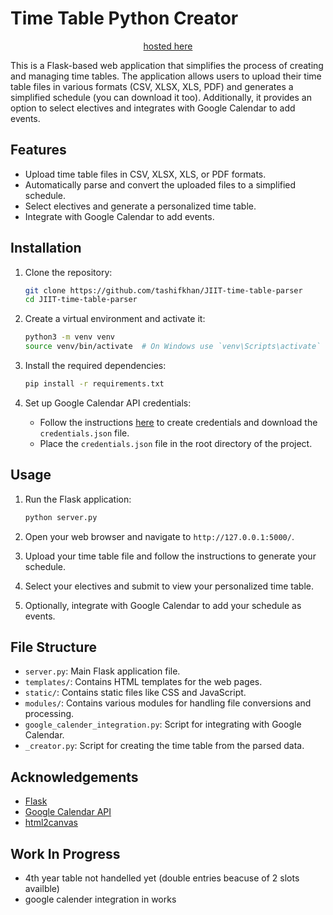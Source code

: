 # Time Table Python Creator

<div align="center">
   <a href="https://jiit-timetable.tashif.codes/"> hosted here </a> 
</div>

This is a Flask-based web application that simplifies the process of creating and managing time tables. The application allows users to upload their time table files in various formats (CSV, XLSX, XLS, PDF) and generates a simplified schedule (you can download it too). Additionally, it provides an option to select electives and integrates with Google Calendar to add events.

## Features

- Upload time table files in CSV, XLSX, XLS, or PDF formats.
- Automatically parse and convert the uploaded files to a simplified schedule.
- Select electives and generate a personalized time table.
- Integrate with Google Calendar to add events.

## Installation

1. Clone the repository:

   ```sh
   git clone https://github.com/tashifkhan/JIIT-time-table-parser
   cd JIIT-time-table-parser
   ```

2. Create a virtual environment and activate it:

   ```sh
   python3 -m venv venv
   source venv/bin/activate  # On Windows use `venv\Scripts\activate`
   ```

3. Install the required dependencies:

   ```sh
   pip install -r requirements.txt
   ```

4. Set up Google Calendar API credentials:
   - Follow the instructions [here](https://developers.google.com/calendar/quickstart/python) to create credentials and download the `credentials.json` file.
   - Place the `credentials.json` file in the root directory of the project.

## Usage

1. Run the Flask application:

   ```sh
   python server.py
   ```

2. Open your web browser and navigate to `http://127.0.0.1:5000/`.

3. Upload your time table file and follow the instructions to generate your schedule.

4. Select your electives and submit to view your personalized time table.

5. Optionally, integrate with Google Calendar to add your schedule as events.

## File Structure

- `server.py`: Main Flask application file.
- `templates/`: Contains HTML templates for the web pages.
- `static/`: Contains static files like CSS and JavaScript.
- `modules/`: Contains various modules for handling file conversions and processing.
- `google_calender_integration.py`: Script for integrating with Google Calendar.
- `_creator.py`: Script for creating the time table from the parsed data.

## Acknowledgements

- [Flask](https://flask.palletsprojects.com/)
- [Google Calendar API](https://developers.google.com/calendar)
- [html2canvas](https://html2canvas.hertzen.com/)


## Work In Progress
- 4th year table not handelled yet (double entries beacuse of 2 slots availble)
- google calender integration in works
